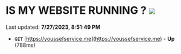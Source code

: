 # IS MY WEBSITE RUNNING ? [![](https://img.shields.io/static/v1?label=Sponsor&message=%E2%9D%A4&logo=GitHub&color=%23fe8e86)](https://github.com/sponsors/<username>)

Last updated: **7/27/2023, 8:51:49 PM**

- `GET` [https://youssefservice.me](https://youssefservice.me) - **Up** (788ms)
